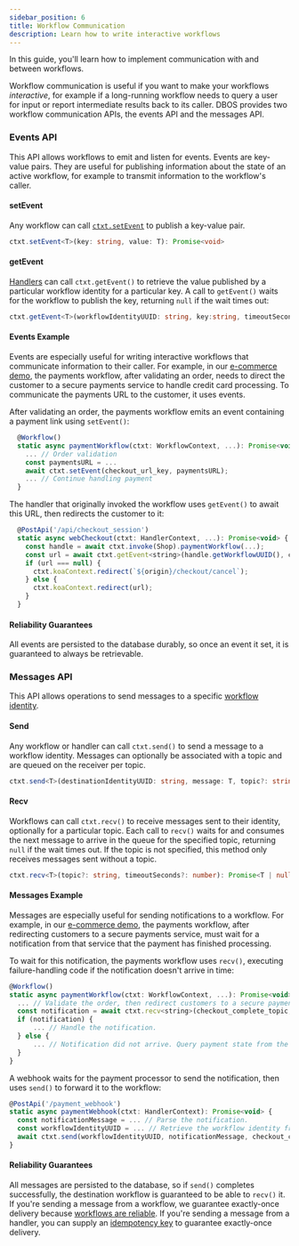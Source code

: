 ```yaml
---
sidebar_position: 6
title: Workflow Communication
description: Learn how to write interactive workflows
---
```


In this guide, you'll learn how to implement communication with and between workflows.

Workflow communication is useful if you want to make your workflows _interactive_, for example if a long-running workflow needs to query a user for input or report intermediate results back to its caller.
DBOS provides two workflow communication APIs, the events API and the messages API.

### Events API

This API allows workflows to emit and listen for events.
Events are key-value pairs.
They are useful for publishing information about the state of an active workflow, for example to transmit information to the workflow's caller.

#### setEvent

Any workflow can call [`ctxt.setEvent`](../../reference/transactapi/oldapi/contexts#workflowctxtsetevent) to publish a key-value pair.

```typescript
ctxt.setEvent<T>(key: string, value: T): Promise<void>
```

#### getEvent

[Handlers](../requestsandevents/http-serving-tutorial.md#handlers) can call `ctxt.getEvent()` to retrieve the value published by a particular workflow identity for a particular key.
A call to `getEvent()` waits for the workflow to publish the key, returning `null` if the wait times out:

```typescript
ctxt.getEvent<T>(workflowIdentityUUID: string, key:string, timeoutSeconds?: number);
```

#### Events Example

Events are especially useful for writing interactive workflows that communicate information to their caller.
For example, in our [e-commerce demo](https://github.com/dbos-inc/dbos-demo-apps/tree/main/typescript/e-commerce), the payments workflow, after validating an order, needs to direct the customer to a secure payments service to handle credit card processing.
To communicate the payments URL to the customer, it uses events.

After validating an order, the payments workflow emits an event containing a payment link using `setEvent()`:

```javascript
  @Workflow()
  static async paymentWorkflow(ctxt: WorkflowContext, ...): Promise<void> {
    ... // Order validation
    const paymentsURL = ...
    await ctxt.setEvent(checkout_url_key, paymentsURL);
    ... // Continue handling payment
  }
```

The handler that originally invoked the workflow uses `getEvent()` to await this URL, then redirects the customer to it:

```javascript
  @PostApi('/api/checkout_session')
  static async webCheckout(ctxt: HandlerContext, ...): Promise<void> {
    const handle = await ctxt.invoke(Shop).paymentWorkflow(...);
    const url = await ctxt.getEvent<string>(handle.getWorkflowUUID(), checkout_url_key);
    if (url === null) {
      ctxt.koaContext.redirect(`${origin}/checkout/cancel`);
    } else {
      ctxt.koaContext.redirect(url);
    }
  }
```

#### Reliability Guarantees

All events are persisted to the database durably, so once an event it set, it is guaranteed to always be retrievable.

### Messages API
This API allows operations to send messages to a specific [workflow identity](./workflow-tutorial#workflow-identity).

#### Send

Any workflow or handler can call `ctxt.send()` to send a message to a workflow identity.
Messages can optionally be associated with a topic and are queued on the receiver per topic.

```typescript
ctxt.send<T>(destinationIdentityUUID: string, message: T, topic?: string): Promise<void>;
```

#### Recv

Workflows can call `ctxt.recv()` to receive messages sent to their identity, optionally for a particular topic.
Each call to `recv()` waits for and consumes the next message to arrive in the queue for the specified topic, returning `null` if the wait times out.
If the topic is not specified, this method only receives messages sent without a topic.

```typescript
ctxt.recv<T>(topic?: string, timeoutSeconds?: number): Promise<T | null>
```

#### Messages Example

Messages are especially useful for sending notifications to a workflow.
For example, in our [e-commerce demo](https://github.com/dbos-inc/dbos-demo-apps/tree/main/typescript/e-commerce), the payments workflow, after redirecting customers to a secure payments service, must wait for a notification from that service that the payment has finished processing.

To wait for this notification, the payments workflow uses `recv()`, executing failure-handling code if the notification doesn't arrive in time:

```javascript
@Workflow()
static async paymentWorkflow(ctxt: WorkflowContext, ...): Promise<void> {
  ... // Validate the order, then redirect customers to a secure payments service.
  const notification = await ctxt.recv<string>(checkout_complete_topic, timeout);
  if (notification) {
      ... // Handle the notification.
  } else {
      ... // Notification did not arrive. Query payment state from the payment provider.
  }
}
```

A webhook waits for the payment processor to send the notification, then uses `send()` to forward it to the workflow:

```javascript
@PostApi('/payment_webhook')
static async paymentWebhook(ctxt: HandlerContext): Promise<void> {
  const notificationMessage = ... // Parse the notification.
  const workflowIdentityUUID = ... // Retrieve the workflow identity from notification metadata.
  await ctxt.send(workflowIdentityUUID, notificationMessage, checkout_complete_topic);
}
```

#### Reliability Guarantees

All messages are persisted to the database, so if `send()` completes successfully, the destination workflow is guaranteed to be able to `recv()` it.
If you're sending a message from a workflow, we guarantee exactly-once delivery because [workflows are reliable](./workflow-tutorial#reliability-guarantees).
If you're sending a message from a handler, you can supply an [idempotency key](../../reference/transactapi/oldapi/contexts#handlerctxtsend) to guarantee exactly-once delivery.


